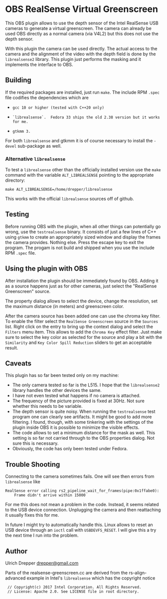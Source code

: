 OBS RealSense Virtual Greenscreen
=================================

This OBS plugin allows to use the depth sensor of the Intel RealSense USB cameras to
generate a virtual greenscreen.  The camera can already be used OBS directly as a
normal camera (via V4L2) but this does not use the depth sensor.

With this plugin the camera can be used directly.  The actual access to the camera
and the alignment of the video with the depth field is done by the `librealsense2`
library.  This plugin just performs the masking and it implements the interface to
OBS.


Building
--------

If the required packages are installed, just run `make`.  The include RPM `.spec`
file codifies the dependencies which are
-     gcc 10 or higher (tested with C++20 only)
-     `librealsense`.  Fedora 33 ships the old 2.38 version but it works for me.
-     gtkmm 3.

For both `librealsense` and gtkmm it is of course necessary to install the `-devel`
sub-package as well.


### Alternative `librealsense`

To test a `librealsense` other than the officially installed version use the
`make` command with the variable `ALT_LIBREALSENSE` pointing to the appropriate
directory:

    make ALT_LIBREALSENSE=/home/drepper/librealsense

This works with the official `librealsense` sources off of github.


Testing
-------

Before running OBS with the plugin, when all other things can potentially go wrong,
use the `testrealsense` binary.  It consists of just a few lines of C++ using
`gtkmm` to create an appropriately sized window and display the frames the camera
provides.  Nothing else.  Press the escape key to exit the program.  The progam
is not build and shipped when you use the include RPM `.spec` file.


Using the plugin with OBS
-------------------------

After installation the plugin should be immediately found by OBS.  Adding it as a source happens
just as for other cameras, just select the "RealSense Greenscreen" source.

The property dialog allows to select the device, change the resolution, set the
maximum distance (in meters) and greenscreen color.

After the camera source has been added one can use the chroma key filter.  To enable
the filter select the `RealSense Greenscreen` source in the `Sources` list.  Right
click on the entry to bring up the context dialog and select the `Filters` menu item.
This allows to add the `Chroma Key` effect filter.  Just make sure to select the
key color as selected for the source and play a bit with the `Similarity` and
`Key Color Spill Reduction` sliders to get an acceptable result.



Caveats
-------

This plugin has so far been tested only on my machine:

-    The only camera tested so far is the L515.  I hope that the `librealsense2`
     library handles the other devices the same.
-    I have not even tested what happens if no camera is attached.
-    The frequency of the picture provided is fixed at 30Hz.  Not sure
     whether this needs to be variable.
-    The depth sensor is quite noisy.  When running the `testrealsense`
     test program one can clearly see artifacts.  It might be good to
     add more filtering.  I found, though, with some tinkering with
     the settings of the plugin inside OBS it is possible to minimize
     the visible effects.
-    The code allows to set a minimum distance for the mask as well.  This
     setting is so far not carried through to the OBS properties dialog.
     Not sure this is necessary.
-    Obviously, the code has only been tested under Fedora.


Trouble Shooting
----------------

Connecting to the camera sometimes fails.  One will see then errors
from `librealsense` like

    RealSense error calling rs2_pipeline_wait_for_frames(pipe:0x1ffabe0):
        Frame didn't arrive within 15000

For me this does not mean a problem in the code.  Instead, it seems
related to the USB device connection.  Unplugging the camera and then
reattaching it usually fixes this for me.

In future I might try to automatically handle this.  Linux allows to reset
an USB device through an `ioctl` call with `USBDEVFS_RESET`.  I will give
this a try the next time I run into the problem.


Author
------
Ulrich Drepper <drepper@gmail.com>

Parts of the realsense-greenscreen.cc are derived from the rs-align-advanced
example in Intel's `librealsense` which has the copyright notice

     // Copyright(c) 2017 Intel Corporation. All Rights Reserved.
     // License: Apache 2.0. See LICENSE file in root directory.

